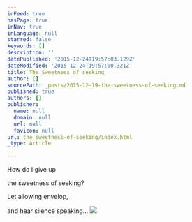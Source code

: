 ```yaml
---
inFeed: true
hasPage: true
inNav: true
inLanguage: null
starred: false
keywords: []
description: ''
datePublished: '2015-12-24T19:57:03.129Z'
dateModified: '2015-12-24T19:57:00.321Z'
title: The Sweetness of seeking
author: []
sourcePath: _posts/2015-12-19-the-sweetness-of-seeking.md
published: true
authors: []
publisher:
  name: null
  domain: null
  url: null
  favicon: null
url: the-sweetness-of-seeking/index.html
_type: Article

---
```

How do I give up

the sweetness of seeking?

Let allowing envelop,

and hear silence speaking...
![](https://s3-us-west-2.amazonaws.com/the-grid-img/p/c83fd84c7393e6c798e2cbfd408e8ec8d7adb6bc.jpg)